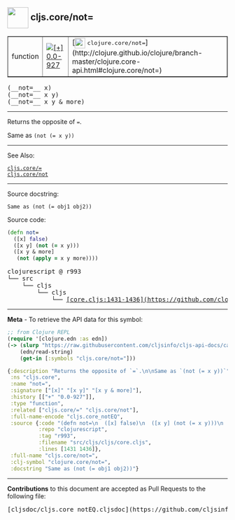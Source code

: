 ## <img width="48px" valign="middle" src="http://i.imgur.com/Hi20huC.png"> cljs.core/not=

 <table border="1">
<tr>

<td>function</td>
<td><a href="https://github.com/cljsinfo/cljs-api-docs/tree/0.0-927"><img valign="middle" alt="[+] 0.0-927" src="https://img.shields.io/badge/+-0.0--927-lightgrey.svg"></a> </td>
<td>
[<img height="24px" valign="middle" src="http://i.imgur.com/1GjPKvB.png"> <samp>clojure.core/not=</samp>](http://clojure.github.io/clojure/branch-master/clojure.core-api.html#clojure.core/not=)
</td>
</tr>
</table>

 <samp>
(__not=__ x)<br>
</samp>
 <samp>
(__not=__ x y)<br>
</samp>
 <samp>
(__not=__ x y & more)<br>
</samp>

---

Returns the opposite of `=`.

Same as `(not (= x y))`

---


See Also:

[`cljs.core/=`](cljs.core_EQ.md)<br>
[`cljs.core/not`](cljs.core_not.md)<br>

---

Source docstring:

```
Same as (not (= obj1 obj2))
```

Source code:

```clj
(defn not=
  ([x] false)
  ([x y] (not (= x y)))
  ([x y & more]
   (not (apply = x y more))))
```

 <pre>
clojurescript @ r993
└── src
    └── cljs
        └── cljs
            └── <ins>[core.cljs:1431-1436](https://github.com/clojure/clojurescript/blob/r993/src/cljs/cljs/core.cljs#L1431-L1436)</ins>
</pre>


---

__Meta__ - To retrieve the API data for this symbol:

```clj
;; from Clojure REPL
(require '[clojure.edn :as edn])
(-> (slurp "https://raw.githubusercontent.com/cljsinfo/cljs-api-docs/catalog/cljs-api.edn")
    (edn/read-string)
    (get-in [:symbols "cljs.core/not="]))
```

```clj
{:description "Returns the opposite of `=`.\n\nSame as `(not (= x y))`",
 :ns "cljs.core",
 :name "not=",
 :signature ["[x]" "[x y]" "[x y & more]"],
 :history [["+" "0.0-927"]],
 :type "function",
 :related ["cljs.core/=" "cljs.core/not"],
 :full-name-encode "cljs.core_notEQ",
 :source {:code "(defn not=\n  ([x] false)\n  ([x y] (not (= x y)))\n  ([x y & more]\n   (not (apply = x y more))))",
          :repo "clojurescript",
          :tag "r993",
          :filename "src/cljs/cljs/core.cljs",
          :lines [1431 1436]},
 :full-name "cljs.core/not=",
 :clj-symbol "clojure.core/not=",
 :docstring "Same as (not (= obj1 obj2))"}

```

---

__Contributions__ to this document are accepted as Pull Requests to the following file:

 <pre>
[cljsdoc/cljs.core_notEQ.cljsdoc](https://github.com/cljsinfo/cljs-api-docs/blob/master/cljsdoc/cljs.core_notEQ.cljsdoc)
</pre>

